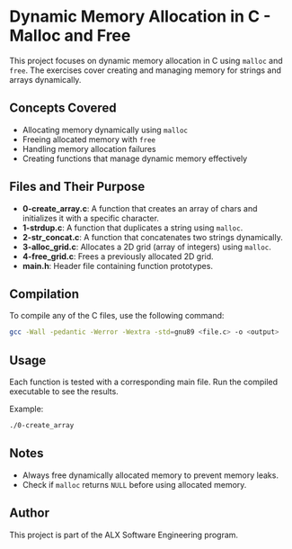 # Dynamic Memory Allocation in C - Malloc and Free

This project focuses on dynamic memory allocation in C using `malloc` and `free`. The exercises cover creating and managing memory for strings and arrays dynamically.

## Concepts Covered
- Allocating memory dynamically using `malloc`
- Freeing allocated memory with `free`
- Handling memory allocation failures
- Creating functions that manage dynamic memory effectively

## Files and Their Purpose

- **0-create_array.c**: A function that creates an array of chars and initializes it with a specific character.
- **1-strdup.c**: A function that duplicates a string using `malloc`.
- **2-str_concat.c**: A function that concatenates two strings dynamically.
- **3-alloc_grid.c**: Allocates a 2D grid (array of integers) using `malloc`.
- **4-free_grid.c**: Frees a previously allocated 2D grid.
- **main.h**: Header file containing function prototypes.

## Compilation
To compile any of the C files, use the following command:
```sh
gcc -Wall -pedantic -Werror -Wextra -std=gnu89 <file.c> -o <output>
```

## Usage
Each function is tested with a corresponding main file. Run the compiled executable to see the results.

Example:
```sh
./0-create_array
```

## Notes
- Always free dynamically allocated memory to prevent memory leaks.
- Check if `malloc` returns `NULL` before using allocated memory.

## Author
This project is part of the ALX Software Engineering program.

